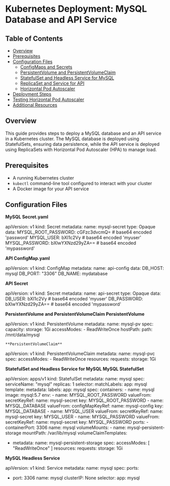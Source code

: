 # Kubernetes Deployment: MySQL Database and API Service
## Table of Contents
- [Overview](#overview)
- [Prerequisites](#prerequisites)
- [Configuration Files](#configuration-files)
  - [ConfigMaps and Secrets](#configmaps-and-secrets)
  - [PersistentVolume and PersistentVolumeClaim](#persistentvolume-and-persistentvolumeclaim)
  - [StatefulSet and Headless Service for MySQL](#statefulset-and-headless-service-for-mysql)
  - [ReplicaSet and Service for API](#replicaset-and-service-for-api)
  - [Horizontal Pod Autoscaler](#horizontal-pod-autoscaler)
- [Deployment Steps](#deployment-steps)
- [Testing Horizontal Pod Autoscaler](#testing-horizontal-pod-autoscaler)
- [Additional Resources](#additional-resources)

## Overview
This guide provides steps to deploy a MySQL database and an API service in a Kubernetes cluster. The MySQL database is deployed using StatefulSets, ensuring data persistence, while the API service is deployed using ReplicaSets with Horizontal Pod Autoscaler (HPA) to manage load.
## Prerequisites
- A running Kubernetes cluster
- `kubectl` command-line tool configured to interact with your cluster
- A Docker image for your API service
  
## Configuration Files

**MySQL Secret.yaml**

apiVersion: v1
kind: Secret
metadata:
  name: mysql-secret
type: Opaque
data:
  MYSQL_ROOT_PASSWORD: cGFzc3dvcmQ= # base64 encoded 'password'
  MYSQL_USER: bXl1c2Vy # base64 encoded 'myuser'
  MYSQL_PASSWORD: bXlwYXNzd29yZA== # base64 encoded 'mypassword'

**API ConfigMap.yaml**

apiVersion: v1
kind: ConfigMap
metadata:
  name: api-config
data:
  DB_HOST: mysql
  DB_PORT: "3306"
  DB_NAME: mydatabase

 **API Secret**

 apiVersion: v1
kind: Secret
metadata:
  name: api-secret
type: Opaque
data:
  DB_USER: bXl1c2Vy # base64 encoded 'myuser'
  DB_PASSWORD: bXlwYXNzd29yZA== # base64 encoded 'mypassword'

**PersistentVolume and PersistentVolumeClaim
PersistentVolume**

apiVersion: v1
kind: PersistentVolume
metadata:
  name: mysql-pv
spec:
  capacity:
    storage: 1Gi
  accessModes:
    - ReadWriteOnce
  hostPath:
    path: /mnt/data/mysql

	**PersistentVolumeClaim**

 apiVersion: v1
kind: PersistentVolumeClaim
metadata:
  name: mysql-pvc
spec:
  accessModes:
    - ReadWriteOnce
  resources:
    requests:
      storage: 1Gi

**StatefulSet and Headless Service for MySQL
MySQL StatefulSet**

apiVersion: apps/v1
kind: StatefulSet
metadata:
  name: mysql
spec:
  serviceName: "mysql"
  replicas: 1
  selector:
    matchLabels:
      app: mysql
  template:
    metadata:
      labels:
        app: mysql
    spec:
      containers:
      - name: mysql
        image: mysql:5.7
        env:
        - name: MYSQL_ROOT_PASSWORD
          valueFrom:
            secretKeyRef:
              name: mysql-secret
              key: MYSQL_ROOT_PASSWORD
        - name: MYSQL_DATABASE
          valueFrom:
            configMapKeyRef:
              name: mysql-config
              key: MYSQL_DATABASE
        - name: MYSQL_USER
          valueFrom:
            secretKeyRef:
              name: mysql-secret
              key: MYSQL_USER
        - name: MYSQL_PASSWORD
          valueFrom:
            secretKeyRef:
              name: mysql-secret
              key: MYSQL_PASSWORD
        ports:
        - containerPort: 3306
          name: mysql
        volumeMounts:
        - name: mysql-persistent-storage
          mountPath: /var/lib/mysql
  volumeClaimTemplates:
  - metadata:
      name: mysql-persistent-storage
    spec:
      accessModes: [ "ReadWriteOnce" ]
      resources:
        requests:
          storage: 1Gi

**MySQL Headless Service**

apiVersion: v1
kind: Service
metadata:
  name: mysql
spec:
  ports:
  - port: 3306
    name: mysql
  clusterIP: None
  selector:
    app: mysql





  


